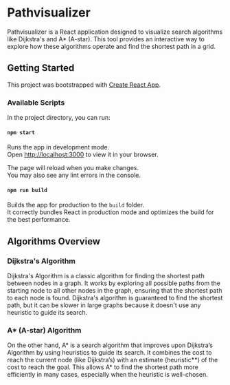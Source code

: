 # Pathvisualizer

Pathvisualizer is a React application designed to visualize search algorithms like Dijkstra's and A* (A-star). This tool provides an interactive way to explore how these algorithms operate and find the shortest path in a grid.

## Getting Started

This project was bootstrapped with [Create React App](https://github.com/facebook/create-react-app).

### Available Scripts

In the project directory, you can run:

#### `npm start`

Runs the app in development mode.\
Open [http://localhost:3000](http://localhost:3000) to view it in your browser.

The page will reload when you make changes.\
You may also see any lint errors in the console.

#### `npm run build`

Builds the app for production to the `build` folder.\
It correctly bundles React in production mode and optimizes the build for the best performance.


## Algorithms Overview

### Dijkstra's Algorithm

Dijkstra's Algorithm is a classic algorithm for finding the shortest path between nodes in a graph. It works by exploring all possible paths from the starting node to all other nodes in the graph, ensuring that the shortest path to each node is found. Dijkstra's algorithm is guaranteed to find the shortest path, but it can be slower in large graphs because it doesn't use any heuristic to guide its search.

### A* (A-star) Algorithm

On the other hand, A* is a search algorithm that improves upon Dijkstra’s Algorithm by using heuristics to guide its search. It combines the cost to reach the current node (like Dijkstra’s) with an estimate (heuristic**) of the cost to reach the goal. This allows A* to find the shortest path more efficiently in many cases, especially when the heuristic is well-chosen.

